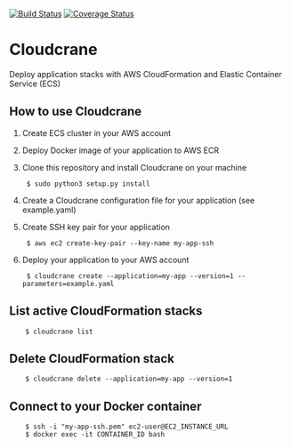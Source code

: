 [![Build Status](https://travis-ci.org/ehartung/cloudcrane.svg?branch=master)](https://travis-ci.org/ehartung/cloudcrane?branch=master)
[![Coverage Status](https://codecov.io/github/ehartung/cloudcrane/coverage.svg?branch=master)](https://codecov.io/github/ehartung/cloudcrane?branch=master)

# Cloudcrane
Deploy application stacks with AWS CloudFormation and Elastic Container Service (ECS)

## How to use Cloudcrane

1. Create ECS cluster in your AWS account
2. Deploy Docker image of your application to AWS ECR
3. Clone this repository and install Cloudcrane on your machine

        $ sudo python3 setup.py install

4. Create a Cloudcrane configuration file for your application (see example.yaml)
5. Create SSH key pair for your application
 
        $ aws ec2 create-key-pair --key-name my-app-ssh
 
6. Deploy your application to your AWS account

        $ cloudcrane create --application=my-app --version=1 --parameters=example.yaml
        
## List active CloudFormation stacks

        $ cloudcrane list
        
## Delete CloudFormation stack

        $ cloudcrane delete --application=my-app --version=1
        
## Connect to your Docker container

        $ ssh -i "my-app-ssh.pem" ec2-user@EC2_INSTANCE_URL
        $ docker exec -it CONTAINER_ID bash

